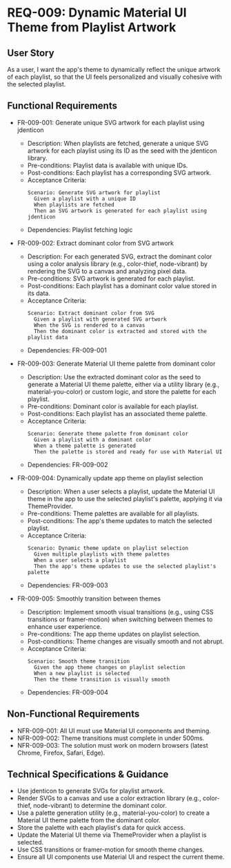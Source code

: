 # REQ-009: Dynamic Material UI Theme from Playlist Artwork

## User Story

As a user, I want the app's theme to dynamically reflect the unique artwork of each playlist, so that the UI feels personalized and visually cohesive with the selected playlist.

## Functional Requirements

- FR-009-001: Generate unique SVG artwork for each playlist using jdenticon
  - Description: When playlists are fetched, generate a unique SVG artwork for each playlist using its ID as the seed with the jdenticon library.
  - Pre-conditions: Playlist data is available with unique IDs.
  - Post-conditions: Each playlist has a corresponding SVG artwork.
  - Acceptance Criteria:
    ```Gherkin
    Scenario: Generate SVG artwork for playlist
      Given a playlist with a unique ID
      When playlists are fetched
      Then an SVG artwork is generated for each playlist using jdenticon
    ```
  - Dependencies: Playlist fetching logic

- FR-009-002: Extract dominant color from SVG artwork
  - Description: For each generated SVG, extract the dominant color using a color analysis library (e.g., color-thief, node-vibrant) by rendering the SVG to a canvas and analyzing pixel data.
  - Pre-conditions: SVG artwork is generated for each playlist.
  - Post-conditions: Each playlist has a dominant color value stored in its data.
  - Acceptance Criteria:
    ```Gherkin
    Scenario: Extract dominant color from SVG
      Given a playlist with generated SVG artwork
      When the SVG is rendered to a canvas
      Then the dominant color is extracted and stored with the playlist data
    ```
  - Dependencies: FR-009-001

- FR-009-003: Generate Material UI theme palette from dominant color
  - Description: Use the extracted dominant color as the seed to generate a Material UI theme palette, either via a utility library (e.g., material-you-color) or custom logic, and store the palette for each playlist.
  - Pre-conditions: Dominant color is available for each playlist.
  - Post-conditions: Each playlist has an associated theme palette.
  - Acceptance Criteria:
    ```Gherkin
    Scenario: Generate theme palette from dominant color
      Given a playlist with a dominant color
      When a theme palette is generated
      Then the palette is stored and ready for use with Material UI
    ```
  - Dependencies: FR-009-002

- FR-009-004: Dynamically update app theme on playlist selection
  - Description: When a user selects a playlist, update the Material UI theme in the app to use the selected playlist's palette, applying it via ThemeProvider.
  - Pre-conditions: Theme palettes are available for all playlists.
  - Post-conditions: The app's theme updates to match the selected playlist.
  - Acceptance Criteria:
    ```Gherkin
    Scenario: Dynamic theme update on playlist selection
      Given multiple playlists with theme palettes
      When a user selects a playlist
      Then the app's theme updates to use the selected playlist's palette
    ```
  - Dependencies: FR-009-003

- FR-009-005: Smoothly transition between themes
  - Description: Implement smooth visual transitions (e.g., using CSS transitions or framer-motion) when switching between themes to enhance user experience.
  - Pre-conditions: The app theme updates on playlist selection.
  - Post-conditions: Theme changes are visually smooth and not abrupt.
  - Acceptance Criteria:
    ```Gherkin
    Scenario: Smooth theme transition
      Given the app theme changes on playlist selection
      When a new playlist is selected
      Then the theme transition is visually smooth
    ```
  - Dependencies: FR-009-004

## Non-Functional Requirements

- NFR-009-001: All UI must use Material UI components and theming.
- NFR-009-002: Theme transitions must complete in under 500ms.
- NFR-009-003: The solution must work on modern browsers (latest Chrome, Firefox, Safari, Edge).

## Technical Specifications & Guidance

- Use jdenticon to generate SVGs for playlist artwork.
- Render SVGs to a canvas and use a color extraction library (e.g., color-thief, node-vibrant) to determine the dominant color.
- Use a palette generation utility (e.g., material-you-color) to create a Material UI theme palette from the dominant color.
- Store the palette with each playlist's data for quick access.
- Update the Material UI theme via ThemeProvider when a playlist is selected.
- Use CSS transitions or framer-motion for smooth theme changes.
- Ensure all UI components use Material UI and respect the current theme. 
